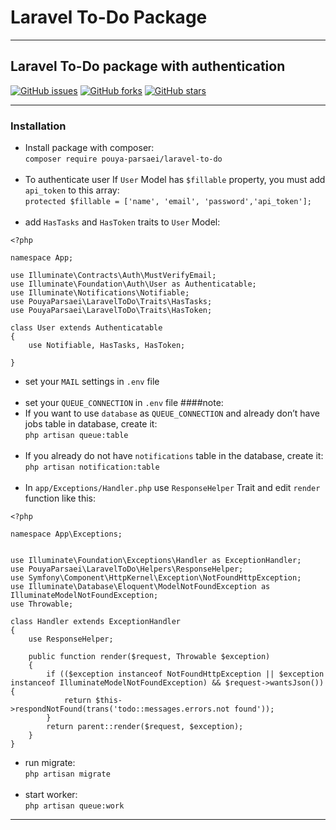 # Laravel To-Do Package
___
## Laravel To-Do package with authentication
[![GitHub issues](https://img.shields.io/github/issues/pouya-parsaei/laravel-todo-package)](https://github.com/pouya-parsaei/laravel-todo-package/issues)
[![GitHub forks](https://img.shields.io/github/forks/pouya-parsaei/laravel-todo-package)](https://github.com/pouya-parsaei/laravel-todo-package/network)
[![GitHub stars](https://img.shields.io/github/stars/pouya-parsaei/laravel-todo-package)](https://github.com/pouya-parsaei/laravel-todo-package/stargazers)
___
### Installation
* Install package with composer:<br>
``composer require pouya-parsaei/laravel-to-do``
<br><br>
* To authenticate user If `User` Model has `$fillable` property, you must add `api_token` to this array:<br>
``
protected $fillable = ['name', 'email', 'password','api_token'];
``
  <br><br>
* add `HasTasks` and `HasToken` traits to `User` Model:<br>
```
<?php

namespace App;

use Illuminate\Contracts\Auth\MustVerifyEmail;
use Illuminate\Foundation\Auth\User as Authenticatable;
use Illuminate\Notifications\Notifiable;
use PouyaParsaei\LaravelToDo\Traits\HasTasks;
use PouyaParsaei\LaravelToDo\Traits\HasToken;

class User extends Authenticatable
{
    use Notifiable, HasTasks, HasToken;

}
```

* set your `MAIL` settings in `.env` file
  <br><br>
* set your `QUEUE_CONNECTION` in `.env` file
####note:
* If you want to use `database` as `QUEUE_CONNECTION` and  already don’t have  jobs table in database, create it:<br>
``php artisan queue:table``
<br><br>
* If you already do not have `notifications` table in the database, create it:<br>
``php artisan notification:table``
  <br><br>
* In `app/Exceptions/Handler.php` use `ResponseHelper` Trait and edit `render` function like this:
```
<?php

namespace App\Exceptions;


use Illuminate\Foundation\Exceptions\Handler as ExceptionHandler;
use PouyaParsaei\LaravelToDo\Helpers\ResponseHelper;
use Symfony\Component\HttpKernel\Exception\NotFoundHttpException;
use Illuminate\Database\Eloquent\ModelNotFoundException as IlluminateModelNotFoundException;
use Throwable;

class Handler extends ExceptionHandler
{
    use ResponseHelper;

    public function render($request, Throwable $exception)
    {
        if (($exception instanceof NotFoundHttpException || $exception instanceof IlluminateModelNotFoundException) && $request->wantsJson()) {
            return $this->respondNotFound(trans('todo::messages.errors.not found'));
        }
        return parent::render($request, $exception);
    }
}
```

* run migrate:<br>
  ``php artisan migrate``
  <br><br>
* start worker:<br>
``php artisan queue:work``
___

